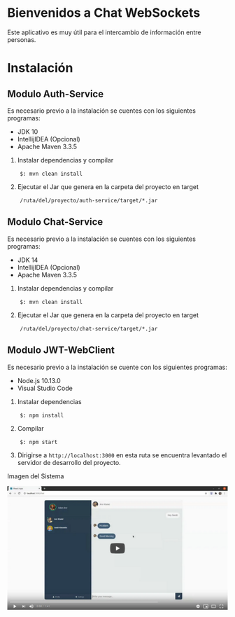 # Bienvenidos a Chat WebSockets
Este aplicativo es muy útil para el intercambio de información entre personas.

# Instalación

## Modulo Auth-Service

Es necesario previo a la instalación se cuentes con los siguientes programas:
- JDK 10
- IntellijIDEA (Opcional)
- Apache Maven 3.3.5

1. Instalar dependencias y compilar
~~~
	$: mvn clean install
~~~
2. Ejecutar el Jar que genera en la carpeta del proyecto en target
~~~
	/ruta/del/proyecto/auth-service/target/*.jar
~~~


## Modulo Chat-Service
Es necesario previo a la instalación se cuentes con los siguientes programas:
- JDK 14
- IntellijIDEA (Opcional)
- Apache Maven 3.3.5

1. Instalar dependencias y compilar
~~~
	$: mvn clean install
~~~
2. Ejecutar el Jar que genera en la carpeta del proyecto en target
~~~
	/ruta/del/proyecto/chat-service/target/*.jar
~~~

## Modulo JWT-WebClient
Es necesario previo a la instalación se cuente con los siguientes programas:
- Node.js 10.13.0
- Visual Studio Code

1. Instalar dependencias
~~~
	$: npm install
~~~
2. Compilar 
~~~
	$: npm start
~~~
3. Dirigirse a `http://localhost:3000` en esta ruta se encuentra levantado el servidor de desarrollo del proyecto.

Imagen del Sistema

![enter image description here](https://raw.githubusercontent.com/Charlieras262/Chat-WebSockets/main/thumbnail.png)
